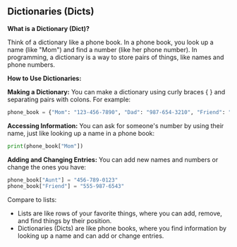 ## Dictionaries (Dicts)

**What is a Dictionary (Dict)?**

Think of a dictionary like a phone book. In a phone book, you look up a name (like "Mom") and find a number (like her
phone number). In programming, a dictionary is a way to store pairs of things, like names and phone numbers.

**How to Use Dictionaries:**

**Making a Dictionary:** You can make a dictionary using curly braces { } and separating pairs with colons. For example:

```python
phone_book = {"Mom": "123-456-7890", "Dad": "987-654-3210", "Friend": "555-123-4567"}
```

**Accessing Information:** You can ask for someone's number by using their name, just like looking up a name in a phone
book:

```python
print(phone_book["Mom"])
```

**Adding and Changing Entries:** You can add new names and numbers or change the ones you have:

```python
phone_book["Aunt"] = "456-789-0123"
phone_book["Friend"] = "555-987-6543"
```

Compare to lists:

* Lists are like rows of your favorite things, where you can add, remove, and find things by their position.
* Dictionaries (Dicts) are like phone books, where you find information by looking up a name and can add or change entries.

<div style="page-break-after: always;"></div>

